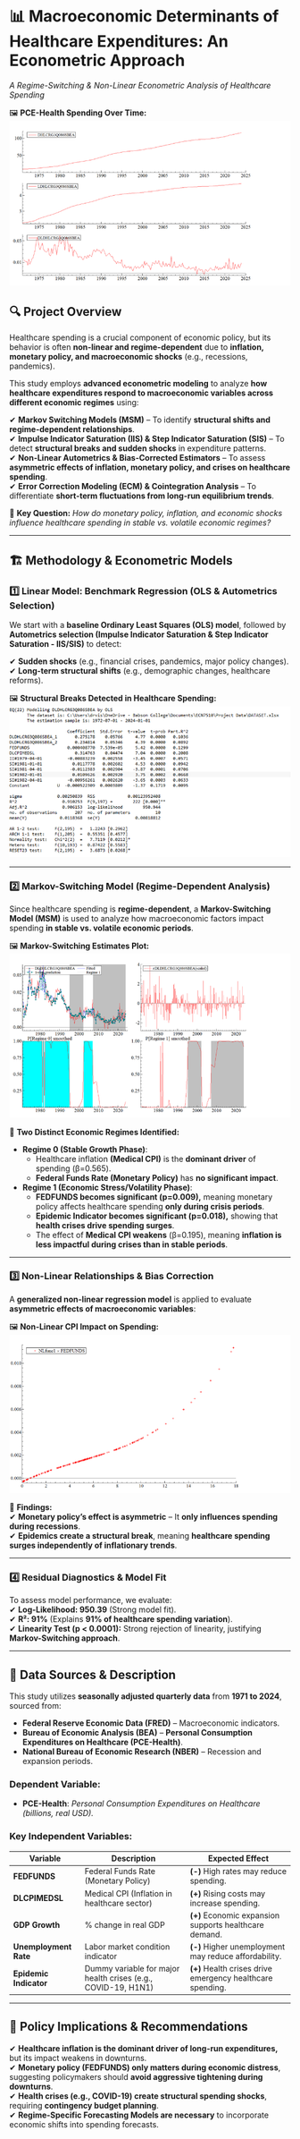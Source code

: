 # 📊 Macroeconomic Determinants of Healthcare Expenditures: An Econometric Approach  
*A Regime-Switching & Non-Linear Econometric Analysis of Healthcare Spending*  

🖼 **PCE-Health Spending Over Time:**  
![PCE Health](https://github.com/dr-vishakha-gupta/portfolio/blob/main/Healthcare_Expenditure_Econometric_Modeling/PCE-Health.png)

## 🔍 Project Overview  
Healthcare spending is a crucial component of economic policy, but its behavior is often **non-linear and regime-dependent** due to **inflation, monetary policy, and macroeconomic shocks** (e.g., recessions, pandemics).  

This study employs **advanced econometric modeling** to analyze **how healthcare expenditures respond to macroeconomic variables across different economic regimes** using:  

✔ **Markov Switching Models (MSM)** – To identify **structural shifts and regime-dependent relationships**.  
✔ **Impulse Indicator Saturation (IIS) & Step Indicator Saturation (SIS)** – To detect **structural breaks and sudden shocks** in expenditure patterns.  
✔ **Non-Linear Autometrics & Bias-Corrected Estimators** – To assess **asymmetric effects of inflation, monetary policy, and crises on healthcare spending**.  
✔ **Error Correction Modeling (ECM) & Cointegration Analysis** – To differentiate **short-term fluctuations from long-run equilibrium trends**.  

📢 **Key Question:** *How do monetary policy, inflation, and economic shocks influence healthcare spending in stable vs. volatile economic regimes?*  

---

## 🏗 Methodology & Econometric Models  

### **1️⃣ Linear Model: Benchmark Regression (OLS & Autometrics Selection)**  
We start with a **baseline Ordinary Least Squares (OLS) model**, followed by **Autometrics selection (Impulse Indicator Saturation & Step Indicator Saturation - IIS/SIS)** to detect:  

✔ **Sudden shocks** (e.g., financial crises, pandemics, major policy changes).  
✔ **Long-term structural shifts** (e.g., demographic changes, healthcare reforms).  

🖼 **Structural Breaks Detected in Healthcare Spending:**  
![Structural Breaks](https://github.com/dr-vishakha-gupta/portfolio/blob/main/Healthcare_Expenditure_Econometric_Modeling/StructuralBreaks.png)  

---

### **2️⃣ Markov-Switching Model (Regime-Dependent Analysis)**  
Since healthcare spending is **regime-dependent**, a **Markov-Switching Model (MSM)** is used to analyze how macroeconomic factors impact spending **in stable vs. volatile economic periods**.  

🖼 **Markov-Switching Estimates Plot:**  
![Markov Switching](https://github.com/dr-vishakha-gupta/portfolio/blob/main/Healthcare_Expenditure_Econometric_Modeling/MarkovSwitching.png)  

📌 **Two Distinct Economic Regimes Identified:**  
- **Regime 0 (Stable Growth Phase)**:  
  - Healthcare inflation **(Medical CPI)** is the **dominant driver** of spending (β=0.565).  
  - **Federal Funds Rate (Monetary Policy)** has **no significant impact**.  
- **Regime 1 (Economic Stress/Volatility Phase)**:  
  - **FEDFUNDS becomes significant (p=0.009),** meaning monetary policy affects healthcare spending **only during crisis periods**.  
  - **Epidemic Indicator becomes significant (p=0.018),** showing that **health crises drive spending surges**.  
  - The effect of **Medical CPI weakens** (β=0.195), meaning **inflation is less impactful during crises than in stable periods**.  

---

### **3️⃣ Non-Linear Relationships & Bias Correction**  
A **generalized non-linear regression model** is applied to evaluate **asymmetric effects of macroeconomic variables**:  

🖼 **Non-Linear CPI Impact on Spending:**  
![Non-Linear CPI](https://github.com/dr-vishakha-gupta/portfolio/blob/main/Healthcare_Expenditure_Econometric_Modeling/NonLinearPlot.png)  

📌 **Findings:**  
✔ **Monetary policy’s effect is asymmetric** – It **only influences spending during recessions**.  
✔ **Epidemics create a structural break**, meaning **healthcare spending surges independently of inflationary trends**.  

---

### **4️⃣ Residual Diagnostics & Model Fit**  
To assess model performance, we evaluate:  
✔ **Log-Likelihood: 950.39** (Strong model fit).  
✔ **R²: 91%** (Explains **91% of healthcare spending variation**).  
✔ **Linearity Test (p < 0.0001):** Strong rejection of linearity, justifying **Markov-Switching approach**.    

---

## 📂 Data Sources & Description  
This study utilizes **seasonally adjusted quarterly data** from **1971 to 2024**, sourced from:  
- **Federal Reserve Economic Data (FRED)** – Macroeconomic indicators.  
- **Bureau of Economic Analysis (BEA)** – **Personal Consumption Expenditures on Healthcare (PCE-Health)**.  
- **National Bureau of Economic Research (NBER)** – Recession and expansion periods.  

### **Dependent Variable:**  
- **PCE-Health**: *Personal Consumption Expenditures on Healthcare (billions, real USD).*   

### **Key Independent Variables:**  
| Variable | Description | Expected Effect |
|----------|------------|----------------|
| **FEDFUNDS** | Federal Funds Rate (Monetary Policy) | **(-)** High rates may reduce spending. |
| **DLCPIMEDSL** | Medical CPI (Inflation in healthcare sector) | **(+)** Rising costs may increase spending. |
| **GDP Growth** | % change in real GDP | **(+)** Economic expansion supports healthcare demand. |
| **Unemployment Rate** | Labor market condition indicator | **(-)** Higher unemployment may reduce affordability. |
| **Epidemic Indicator** | Dummy variable for major health crises (e.g., COVID-19, H1N1) | **(+)** Health crises drive emergency healthcare spending. |

---

## 📌 **Policy Implications & Recommendations**  

✔ **Healthcare inflation is the dominant driver of long-run expenditures,** but its impact weakens in downturns.  
✔ **Monetary policy (FEDFUNDS) only matters during economic distress**, suggesting policymakers should **avoid aggressive tightening during downturns**.  
✔ **Health crises (e.g., COVID-19) create structural spending shocks**, requiring **contingency budget planning**.  
✔ **Regime-Specific Forecasting Models are necessary** to incorporate economic shifts into spending forecasts.  
